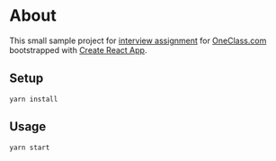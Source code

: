 # About
This small sample project for [interview assignment](https://github.com/notesolution/front-end-oc-task) for [OneClass.com](https://oneclass.com) bootstrapped with [Create React App](https://github.com/facebookincubator/create-react-app).

## Setup
```
yarn install
```

## Usage
```
yarn start
```
